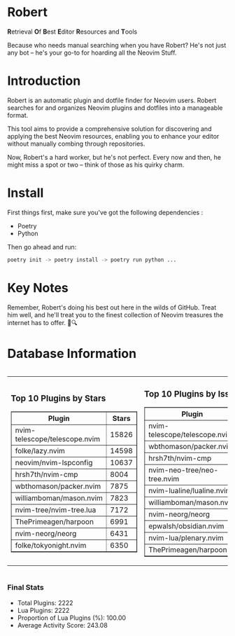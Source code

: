 # Robert

**R**etrieval
**O**f
**B**est
**E**ditor
**R**esources and
**T**ools

Because who needs manual searching when you have Robert?
He's not just any bot – he's your go-to for hoarding all the Neovim Stuff.

# Introduction
Robert is an automatic plugin and dotfile finder for Neovim users. Robert searches for and organizes Neovim plugins and dotfiles into a manageable format.

This tool aims to provide a comprehensive solution for discovering and applying the best Neovim resources, enabling you to enhance your editor without manually combing through repositories.

Now, Robert's a hard worker, but he's not perfect. Every now and then, he might miss a spot or two – think of those as his quirky charm. 

# Install
 First things first, make sure you've got the following dependencies :
  - Poetry 
  - Python 

Then go ahead and run:

```bash
poetry init -> poetry install -> poetry run python ...
```
# Key Notes

Remember, Robert's doing his best out here in the wilds of GitHub. Treat him well, and he'll treat you to the finest collection of Neovim treasures the internet has to offer. 🎩🔍


# Database Information

<div style='display:flex;flex-direction:row;justify-content:space-between;'><table><tr><td><h3>Top 10 Plugins by Stars</h3><table border="1"><tr><th>Plugin</th><th>Stars</th></tr><tr><td>nvim-telescope/telescope.nvim</td><td>15826</td></tr><tr><td>folke/lazy.nvim</td><td>14598</td></tr><tr><td>neovim/nvim-lspconfig</td><td>10637</td></tr><tr><td>hrsh7th/nvim-cmp</td><td>8004</td></tr><tr><td>wbthomason/packer.nvim</td><td>7875</td></tr><tr><td>williamboman/mason.nvim</td><td>7823</td></tr><tr><td>nvim-tree/nvim-tree.lua</td><td>7172</td></tr><tr><td>ThePrimeagen/harpoon</td><td>6991</td></tr><tr><td>nvim-neorg/neorg</td><td>6431</td></tr><tr><td>folke/tokyonight.nvim</td><td>6350</td></tr></table></td><td><h3>Top 10 Plugins by Issues</h3><table border="1"><tr><th>Plugin</th><th>Issues</th></tr><tr><td>nvim-telescope/telescope.nvim</td><td>365</td></tr><tr><td>wbthomason/packer.nvim</td><td>308</td></tr><tr><td>hrsh7th/nvim-cmp</td><td>278</td></tr><tr><td>nvim-neo-tree/neo-tree.nvim</td><td>239</td></tr><tr><td>nvim-lualine/lualine.nvim</td><td>227</td></tr><tr><td>williamboman/mason.nvim</td><td>200</td></tr><tr><td>nvim-neorg/neorg</td><td>185</td></tr><tr><td>epwalsh/obsidian.nvim</td><td>150</td></tr><tr><td>nvim-lua/plenary.nvim</td><td>145</td></tr><tr><td>ThePrimeagen/harpoon</td><td>121</td></tr></table></td><td><h3>Top 10 Plugins by Forks</h3><table border="1"><tr><th>Plugin</th><th>Forks</th></tr><tr><td>neovim/nvim-lspconfig</td><td>2078</td></tr><tr><td>nvim-telescope/telescope.nvim</td><td>834</td></tr><tr><td>nvim-tree/nvim-tree.lua</td><td>610</td></tr><tr><td>nvim-lualine/lualine.nvim</td><td>465</td></tr><tr><td>folke/tokyonight.nvim</td><td>426</td></tr><tr><td>hrsh7th/nvim-cmp</td><td>398</td></tr><tr><td>ThePrimeagen/harpoon</td><td>376</td></tr><tr><td>folke/lazy.nvim</td><td>353</td></tr><tr><td>jackMort/ChatGPT.nvim</td><td>312</td></tr><tr><td>nvim-lua/plenary.nvim</td><td>290</td></tr></table></td></tr></table></div>

### Final Stats
- Total Plugins: 2222
- Lua Plugins: 2222
- Proportion of Lua Plugins (%): 100.00
- Average Activity Score: 243.08

